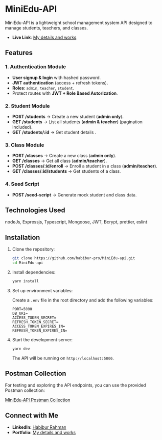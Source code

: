 # MiniEdu-API

MiniEdu-API is a lightweight school management system API designed to manage students, teachers, and classes.

- **Live Link**: [My details and works](https://mini-edu-api.vercel.app/)

## Features

### 1. Authentication Module

- **User signup & login** with hashed password.
- **JWT authentication** (access + refresh tokens).
- **Roles**: `admin`, `teacher`, `student`.
- Protect routes with **JWT + Role Based Autorization**.

### 2. Student Module

- **POST /students** → Create a new student (**admin only**).
- **GET /students** → List all students (**admin & teacher**) (pagination included).
- **GET /students/:id** → Get student details .

### 3. Class Module

- **POST /classes** → Create a new class (**admin only**).
- **GET /classes** → Get all class (**admin/teacher**).
- **POST /classes/:id/enroll** → Enroll a student in a class (**admin/teacher**).
- **GET /classes/:id/students** → Get students of a class.

### 4. Seed Script

- **POST /seed-script** → Generate mock student and class data.

## Technologies Used

nodeJs, Expressjs, Typescript, Mongoose, JWT, Bcrypt, prettier, eslint

## Installation

1. Clone the repository:

    ```bash
    git clone https://github.com/habibur-pro/MiniEdu-api.git
    cd MiniEdu-api
    ```

2. Install dependencies:

    ```bash
    yarn install
    ```

3. Set up environment variables:

    Create a `.env` file in the root directory and add the following variables:

    ```env
    PORT=5000
    DB_URI=
    ACCESS_TOKEN_SECRET=
    REFRESH_TOKEN_SECRET=
    ACCESS_TOKEN_EXPIRES_IN=
    REFRESH_TOKEN_EXPIRES_IN=

    ```

4. Start the development server:

    ```bash
    yarn dev
    ```

    The API will be running on `http://localhost:5000`.

## Postman Collection

For testing and exploring the API endpoints, you can use the provided Postman collection:

[MiniEdu-API Postman Collection](https://www.postman.com/venus-founded/workspace/miniedu-api/request/27289673-1ef52a6c-2a35-4247-be32-a9107ea7a06c?action=share&creator=27289673&ctx=documentation&active-environment=27289673-a85f33e2-8aae-4987-82db-5f3d58eb64bc)

## Connect with Me

- **LinkedIn**: [Habibur Rahman](https://www.linkedin.com/in/habibur01/)
- **Portfolio**: [My details and works](https://habibur.me/)
